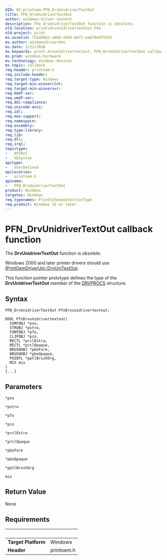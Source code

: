 ```yaml
---
UID: NC:printoem.PFN_DrvUnidriverTextOut
title: PFN_DrvUnidriverTextOut
author: windows-driver-content
description: The DrvUnidriverTextOut function is obsolete.
old-location: print\drvunidrivertextout.htm
old-project: print
ms.assetid: 72ba09b2-a889-439d-bbf2-ee6f9ebf5535
ms.author: windowsdriverdev
ms.date: 2/21/2018
ms.keywords: print.drvunidrivertextout, PFN_DrvUnidriverTextOut callback function [Print Devices], PFN_DrvUnidriverTextOut, printoem/PFN_DrvUnidriverTextOut, print_obsoletefunctions_eeb13110-561c-4c0f-912b-1a3a1cebd846.xml
ms.prod: windows-hardware
ms.technology: windows-devices
ms.topic: callback
req.header: printoem.h
req.include-header: 
req.target-type: Windows
req.target-min-winverclnt: 
req.target-min-winversvr: 
req.kmdf-ver: 
req.umdf-ver: 
req.ddi-compliance: 
req.unicode-ansi: 
req.idl: 
req.max-support: 
req.namespace: 
req.assembly: 
req.type-library: 
req.lib: 
req.dll: 
req.irql: 
topictype:
-	APIRef
-	kbSyntax
apitype:
-	UserDefined
apilocation:
-	printoem.h
apiname:
-	PFN_DrvUnidriverTextOut
product: Windows
targetos: Windows
req.typenames: PrintSchemaSelectionType
req.product: Windows 10 or later.
---
```



# PFN_DrvUnidriverTextOut callback function
The <b>DrvUnidriverTextOut</b> function is obsolete.

Windows 2000 and later printer drivers should use <a href="https://msdn.microsoft.com/library/windows/hardware/ff553132">IPrintOemDriverUni::DrvUniTextOut</a>. 

This function pointer prototype defines the type of the <b>DrvUnidriverTextOut</b> member of the <a href="..\printoem\ns-printoem-_drvprocs.md">DRVPROCS</a> structure.

## Syntax

```
PFN_DrvUnidriverTextOut PfnDrvunidrivertextout;

BOOL PfnDrvunidrivertextout(
  SURFOBJ *pso,
  STROBJ *pstro,
  FONTOBJ *pfo,
  CLIPOBJ *pco,
  RECTL *prclExtra,
  RECTL *prclOpaque,
  BRUSHOBJ *pboFore,
  BRUSHOBJ *pboOpaque,
  POINTL *pptlBrushOrg,
  MIX mix
)
{...}
```

## Parameters

`*pso`



`*pstro`



`*pfo`



`*pco`



`*prclExtra`



`*prclOpaque`



`*pboFore`



`*pboOpaque`



`*pptlBrushOrg`



`mix`




## Return Value

None


## Requirements
| &nbsp; | &nbsp; |
| ---- |:---- |
| **Target Platform** | Windows |
| **Header** | printoem.h |